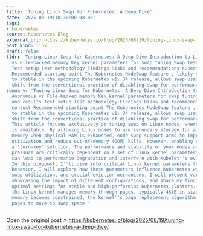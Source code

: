 ```yaml
---
title: 'Tuning Linux Swap for Kubernetes: A Deep Dive'
date: '2025-08-19T10:30:00-08:00'
tags:
- kubernetes
source: Kubernetes Blog
external_url: https://kubernetes.io/blog/2025/08/19/tuning-linux-swap-for-kubernetes-a-deep-dive/
post_kind: link
draft: false
tldr: 'Tuning Linux Swap for Kubernetes: A Deep Dive Introduction to Linux swap Anonymous
  vs File-backed memory Key kernel parameters for swap tuning Swap tests and results
  Test setup Test methodology Findings Risks and recommendations Kubernetes context
  Recommended starting point The Kubernetes NodeSwap feature , likely to graduate
  to stable in the upcoming Kubernetes v1. 34 release, allows swap usage: a significant
  shift from the conventional practice of disabling swap for performance predictability.'
summary: 'Tuning Linux Swap for Kubernetes: A Deep Dive Introduction to Linux swap
  Anonymous vs File-backed memory Key kernel parameters for swap tuning Swap tests
  and results Test setup Test methodology Findings Risks and recommendations Kubernetes
  context Recommended starting point The Kubernetes NodeSwap feature , likely to graduate
  to stable in the upcoming Kubernetes v1. 34 release, allows swap usage: a significant
  shift from the conventional practice of disabling swap for performance predictability.
  This article focuses exclusively on tuning swap on Linux nodes, where this feature
  is available. By allowing Linux nodes to use secondary storage for additional virtual
  memory when physical RAM is exhausted, node swap support aims to improve resource
  utilization and reduce out-of-memory (OOM) kills. However, enabling swap is not
  a "turn-key" solution. The performance and stability of your nodes under memory
  pressure are critically dependent on a set of Linux kernel parameters. Misconfiguration
  can lead to performance degradation and interfere with Kubelet''s eviction logic.
  In this blogpost, I''ll dive into critical Linux kernel parameters that govern swap
  behavior. I will explore how these parameters influence Kubernetes workload performance,
  swap utilization, and crucial eviction mechanisms. I will present various test results
  showcasing the impact of different configurations, and share my findings on achieving
  optimal settings for stable and high-performing Kubernetes clusters. At a high level,
  the Linux kernel manages memory through pages, typically 4KiB in size. When physical
  memory becomes constrained, the kernel''s page replacement algorithm decides which
  pages to move to swap space.'
---
```

Open the original post ↗ https://kubernetes.io/blog/2025/08/19/tuning-linux-swap-for-kubernetes-a-deep-dive/
